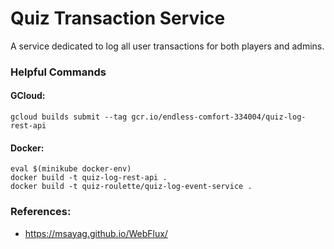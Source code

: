 # Quiz Transaction Service

A service dedicated to log all user transactions for both players and admins.


### Helpful Commands

#### GCloud:

```
gcloud builds submit --tag gcr.io/endless-comfort-334004/quiz-log-rest-api
```

#### Docker:

```
eval $(minikube docker-env)
docker build -t quiz-log-rest-api .
docker build -t quiz-roulette/quiz-log-event-service .
```


### References:

- https://msayag.github.io/WebFlux/